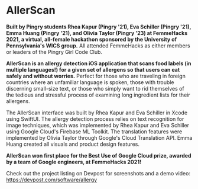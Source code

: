 # AllerScan

**Built by Pingry students Rhea Kapur (Pingry '21), Eva Schiller (Pingry '21), Emma Huang (Pingry '21), and Olivia Taylor (Pingry '23) at FemmeHacks 2021, a virtual, all-female hackathon sponsored by the University of Pennsylvania's WICS group.** All attended FemmeHacks as either members or leaders of the Pingry Girl Code Club. 

**AllerScan is an allergy detection iOS application that scans food labels (in multiple languages!) for a given set of allergens so that users can eat safely and without worries.** Perfect for those who are traveling in foreign countries where an unfamiliar language is spoken, those with trouble discerning small-size text, or those who simply want to rid themselves of the tedious and stressful process of examining long ingredient lists for their allergens.

The AllerScan interface was built by Rhea Kapur and Eva Schiller in Xcode using SwiftUI. The allergy detection process relies on text recognition for image techniques, which was implemented by Rhea Kapur and Eva Schiller using Google Cloud's Firebase ML Toolkit. The translation features were implemented by Olivia Taylor through Google's Cloud Translation API. Emma Huang created all visuals and product design features.

**AllerScan won first place for the Best Use of Google Cloud prize, awarded by a team of Google engineers, at FemmeHacks 2021!**

Check out the project listing on Devpost for screenshots and a demo video: https://devpost.com/software/allergy

